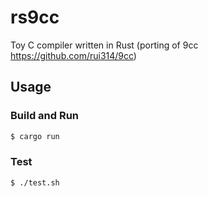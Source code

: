 # rs9cc
Toy C compiler written in Rust (porting of 9cc https://github.com/rui314/9cc)

## Usage

### Build and Run
```bash
$ cargo run
```

### Test
```bash
$ ./test.sh
```

